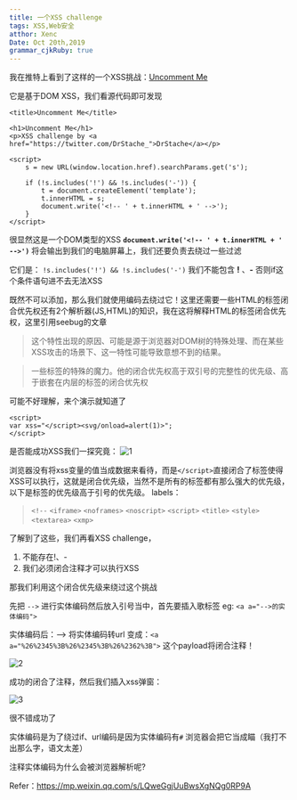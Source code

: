 ```yaml
---
title: 一个XSS challenge 
tags: XSS,Web安全
atthor: Xenc
Date: Oct 20th,2019
grammar_cjkRuby: true
---
```



我在推特上看到了这样的一个XSS挑战：[Uncomment Me](https://walma.re/uncomment-me/?s=)

它是基于DOM XSS，我们看源代码即可发现
```
<title>Uncomment Me</title>

<h1>Uncomment Me</h1>
<p>XSS challenge by <a href="https://twitter.com/DrStache_">DrStache</a></p>

<script>
	s = new URL(window.location.href).searchParams.get('s');

	if (!s.includes('!') && !s.includes('-')) {
		t = document.createElement('template');
		t.innerHTML = s;
		document.write('<!-- ' + t.innerHTML + ' -->');
	}
</script>
```
很显然这是一个DOM类型的XSS **`document.write('<!-- ' + t.innerHTML + ' -->')`** 将会输出到我们的电脑屏幕上，我们还要负责去绕过一些过滤

它们是：
`!s.includes('!') && !s.includes('-')` 我们不能包含 **!** 、**-** 否则if这个条件语句进不去无法XSS

既然不可以添加，那么我们就使用编码去绕过它！这里还需要一些HTML的标签闭合优先权还有2个解析器(JS,HTML)的知识，我在这将解释HTML的标签闭合优先权，这里引用seebug的文章
>这个特性出现的原因、可能是源于浏览器对DOM树的特殊处理、而在某些XSS攻击的场景下、这一特性可能导致意想不到的结果。

>一些标签的特殊的魔力。他的闭合优先权高于双引号的完整性的优先级、高于嵌套在内层的标签的闭合优先权

可能不好理解，来个演示就知道了

```
<script>
var xss="</script><svg/onload=alert(1)>";
</script>
```
是否能成功XSS我们一探究竟：
![1](http://console-log.cn/img/xss-challenge_1_1.jpg)

浏览器没有将xss变量的值当成数据来看待，而是`</script>`直接闭合了标签使得XSS可以执行，这就是闭合优先级，当然不是所有的标签都有那么强大的优先级，以下是标签的优先级高于引号的优先级。
labels：
>`<!--`
>`<iframe>`
>`<noframes>`
>`<noscript>`
>`<script>`
>`<title>`
>`<style>`
>`<textarea>`
>`<xmp>`

了解到了这些，我们再看XSS challenge，

 1. 不能存在!、-
 2. 我们必须闭合注释才可以执行XSS

那我们利用这个闭合优先级来绕过这个挑战

先把 `-->` 进行实体编码然后放入引号当中，首先要插入歌标签
eg:
`<a a="-->的实体编码">`

实体编码后：&#45;&#45;&#62;
将实体编码转url
变成：`<a a="%26%2345%3B%26%2345%3B%26%2362%3B">` 这个payload将闭合注释！

![2](http://console-log.cn/img/xss-challenge_1_2.jpg)

成功的闭合了注释，然后我们插入xss弹窗：

![3](http://console-log.cn/img/xss-challenge_1_3.jpg)

很不错成功了

实体编码是为了绕过if、url编码是因为实体编码有`#` 浏览器会把它当成瞄（我打不出那么字，语文太差）

注释实体编码为什么会被浏览器解析呢? 

Refer：[https://mp.weixin.qq.com/s/LQweGgjUuBwsXgNQg0RP9A
](https://mp.weixin.qq.com/s/LQweGgjUuBwsXgNQg0RP9A)